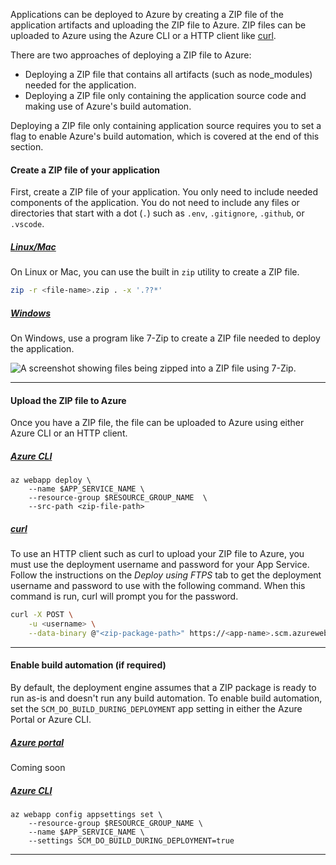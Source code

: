Applications can be deployed to Azure by creating a ZIP file of the application artifacts and uploading the ZIP file to Azure. ZIP files can be uploaded to Azure using the Azure CLI or a HTTP client like [curl](https://curl.se/).

There are two approaches of deploying a ZIP file to Azure:

* Deploying a ZIP file that contains all artifacts (such as node_modules) needed for the application.
* Deploying a ZIP file only containing the application source code and making use of Azure's build automation.

Deploying a ZIP file only containing application source requires you to set a flag to enable Azure's build automation, which is covered at the end of this section.

#### Create a ZIP file of your application

First, create a ZIP file of your application. You only need to include needed components of the application. You do not need to include any files or directories that start with a dot (`.`) such as `.env`, `.gitignore`, `.github`, or `.vscode`.

##### [Linux/Mac](#tab/deploy-zip-linux-mac)

On Linux or Mac, you can use the built in `zip` utility to create a ZIP file.

```bash
zip -r <file-name>.zip . -x '.??*'
```

##### [Windows](#tab/deploy-zip-windows)

On Windows, use a program like 7-Zip to create a ZIP file needed to deploy the application.

![A screenshot showing files being zipped into a ZIP file using 7-Zip.](./media/deploy-zip-file-windows-1.png)

---

#### Upload the ZIP file to Azure

Once you have a ZIP file, the file can be uploaded to Azure using either Azure CLI or an HTTP client.

##### [Azure CLI](#tab/deploy-instructions--zip-azcli)

```azurecli
az webapp deploy \
    --name $APP_SERVICE_NAME \
    --resource-group $RESOURCE_GROUP_NAME  \
    --src-path <zip-file-path>
```

##### [curl](#tab/deploy-instructions--zip-curl)

To use an HTTP client such as curl to upload your ZIP file to Azure, you must use the deployment username and password for your App Service. Follow the instructions on the *Deploy using FTPS* tab to get the deployment username and password to use with the following command. When this command is run, curl will prompt you for the password.

```bash
curl -X POST \
    -u <username> \
    --data-binary @"<zip-package-path>" https://<app-name>.scm.azurewebsites.net/api/publish&type=zip
```

---

#### Enable build automation (if required)

By default, the deployment engine assumes that a ZIP package is ready to run as-is and doesn't run any build automation. To enable build automation, set the `SCM_DO_BUILD_DURING_DEPLOYMENT` app setting in either the Azure Portal or Azure CLI.

##### [Azure portal](#tab/deploy-instructions-azportal)

Coming soon

##### [Azure CLI](#tab/deploy-instructions-azcli)

```azurecli
az webapp config appsettings set \
    --resource-group $RESOURCE_GROUP_NAME \
    --name $APP_SERVICE_NAME \
    --settings SCM_DO_BUILD_DURING_DEPLOYMENT=true
```

---
